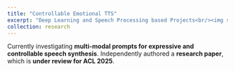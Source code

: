 ```yaml
---
title: "Controllable Emotional TTS"
excerpt: "Deep Learning and Speech Processing based Projects<br/><img src='/images/emotion_module.png'>"
collection: research
---
```


<!-- ## Research in Controllable Emotional TTS -->
  Currently investigating **multi-modal prompts for expressive and controllable speech synthesis**. Independently authored a **research paper**, which is **under review for ACL 2025**.